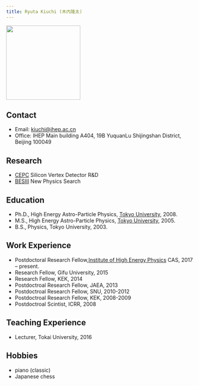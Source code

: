 ```yaml
---
title: Ryuta Kiuchi (木内隆太)
---
```


<img src="/images/Ryuta_Kiuchi.jpg" width="200"/>

## Contact 
  - Email: kiuchi@ihep.ac.cn 
  - Office: IHEP Main building A404, 19B YuquanLu Shijingshan District, Beijing 100049

## Research 
  - [CEPC](http://cepc.ihep.ac.cn) Silicon Vertex Detector R&D
  - [BESIII](http://bes3.ihep.ac.cn) New Physics Search 

## Education
  - Ph.D., High Energy Astro-Particle Physics, [Tokyo University](https://www.u-tokyo.ac.jp/en/), 2008.
  - M.S., High Energy Astro-Particle Physics, [Tokyo University](https://www.u-tokyo.ac.jp/en/), 2005.
  - B.S., Physics, Tokyo University, 2003. 

## Work Experience
  - Postdoctoral Research Fellow,[Institute of High Energy Physics](http://www.ihep.cas.cn) CAS, 2017 – present.
  - Research Fellow, Gifu University, 2015
  - Research Fellow, KEK, 2014
  - Postdoctroal Research Fellow, JAEA, 2013
  - Postdoctroal Research Fellow, SNU, 2010-2012
  - Postdoctroal Research Fellow, KEK, 2008-2009
  - Postdoctroal Scintist, ICRR, 2008

## Teaching Experience
  - Lecturer, Tokai University, 2016

## Hobbies
  - piano (classic)
  - Japanese chess 
 
  
